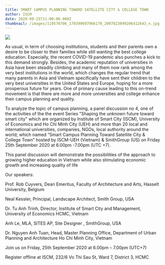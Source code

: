 ```yaml
---
title: SMART CAMPUS PLANNING TOWARD SATELLITE CITY & COLLEGE TOWN
author: ISCM
date: 2020-09-25T11:00:00.000Z
thumbnail: /images/119570706_170390697966170_2007823099206412643_n.jpg
---
```

<!--StartFragment-->

![](blob:https://iscm.ueh.edu.vn/e97a59da-8d30-4299-9565-b7c97a9a02c4)

As usual, in term of choosing institutions, students and their parents own a desire to be closer to their families while still wanting the best college education. Especially, the recent COVID-19 pandemic also punches a kick to this demand strongly. Besides, the academic reputation of universities in Asia have been steadily climbing and many of them now rank among the very best institutions in the world, which changes the regular trend that many parents in Asia and Vietnam specifically have sent their children to the very best universities in the United States and Europe, hoping for a more prosperous future for years. One of primary cause leading to this on-trend movement is that there are more and more universities and college enhance their campus planning and quality.

To analyze the topic of campus planning, a panel discussion no 4, one of the activities of the the event Series "Shaping the unknown future toward smart city" which are organized by Institute of Smart City (ISCM), University of Economics and Ho Chi Minh City (UEH) and more than 20 local and international universities, companies, NGOs, local authority around the world; which named “Smart Campus Planning Toward Satellite City & College Town” hosted by ISCM-UEH (Vietnam) & SmithGroup (US) on Friday 25th September 2020 at 6.00pm -7.00pm (UTC +7).

This panel discussion will demonstrate the possibilities of the approach to growing higher education in Vietnam while also stimulating economic growth and increasing quality of life

Our speakers:

Prof. Rob Cuyvers, Dean Emeritus, Faculty of Architecture and Arts, Hasselt University, Belgium

Neal Kessler, Principal, Landscape Architect, Smith Group, USA

Dr. Tu Anh Trinh, Director, Institute of Smart City and Management, University of Economics HCMC, Vietnam

Anh Le, MLA, SITES AP, Site Designer , SmithGroup, USA

Dr. Nguyen Anh Tuan, Head, Master Planning Office, Department of Urban Planning and Architecture Ho Chi Minh City, Vietnam

Join us on Friday, 25th September 2020 at 6.00pm – 7.00pm (UTC+7)

Register offline at ISCM, 232/6 Vo Thi Sau St, Ward 7, District 3, HCMC

<!--EndFragment-->
